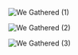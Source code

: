 ![We Gathered (1)](https://user-images.githubusercontent.com/39828164/220002099-00c23df7-e86c-441c-9409-093de24a9275.png)

![We Gathered (2)](https://user-images.githubusercontent.com/39828164/220002325-b6faedf6-3ee1-444f-a33c-5a4f81e49522.png)

![We Gathered (3)](https://user-images.githubusercontent.com/39828164/220002402-d709cd87-4c53-4981-8f90-6992bbca7fcc.png)
